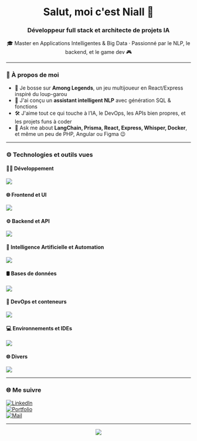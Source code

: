 <h1 align="center">Salut, moi c'est Niall 👋</h1>
<h3 align="center">Développeur full stack et architecte de projets IA</h3>

<p align="center">
  🎓 Master en Applications Intelligentes & Big Data · Passionné par le NLP, le backend, et le game dev 🎮
</p>

---

### 🧠 À propos de moi

- 🔭 Je bosse sur **Among Legends**, un jeu multijoueur en React/Express inspiré du loup-garou
- 🤖 J'ai conçu un **assistant intelligent NLP** avec génération SQL & fonctions
- 🛠️ J'aime tout ce qui touche à l’IA, le DevOps, les APIs bien propres, et les projets funs à coder
- 💬 Ask me about **LangChain, Prisma, React, Express, Whisper, Docker**, et même un peu de PHP, Angular ou Figma 😉

---

### ⚙️ Technologies et outils vues

#### 🧑‍💻 Développement
<p align="left">
  <img src="https://skillicons.dev/icons?i=ts,js,python,java,php,perl,cs,html,css,scala" />
</p>

#### 🌐 Frontend et UI
<p align="left">
  <img src="https://skillicons.dev/icons?i=react,angular,materialui,figma" />
</p>

#### ⚙️ Backend et API
<p align="left">
  <img src="https://skillicons.dev/icons?i=nodejs,express,symfony,django,graphql,prisma,redis" />
</p>

#### 🧠 Intelligence Artificielle et Automation
<p align="left">
  <img src="https://skillicons.dev/icons?i=pytorch,selenium" />
</p>

#### 🛢️ Bases de données
<p align="left">
  <img src="https://skillicons.dev/icons?i=mysql,sqlite,mongodb" />
</p>

#### 🐳 DevOps et conteneurs
<p align="left">
  <img src="https://skillicons.dev/icons?i=docker,git,github,postman,webpack,npm" />
</p>

#### 💻 Environnements et IDEs
<p align="left">
  <img src="https://skillicons.dev/icons?i=vscode,visualstudio,androidstudio,debian,windows,kali,powershell" />
</p>

#### 🌐 Divers
<p align="left">
  <img src="https://skillicons.dev/icons?i=stackoverflow,discord,gmail" />
</p>

---

### 🌐 Me suivre

[![LinkedIn](https://img.shields.io/badge/-LinkedIn-0077b5?style=flat-square&logo=linkedin&logoColor=white)](https://www.linkedin.com/in/ton-profil)  
[![Portfolio](https://img.shields.io/badge/-Portfolio-000?style=flat-square&logo=firefox&logoColor=white)](https://ton-site.com)  
[![Mail](https://img.shields.io/badge/-Contact%20me-D14836?style=flat-square&logo=gmail&logoColor=white)](mailto:tonmail@gmail.com)

---

<p align="center">
  <img src="https://readme-typing-svg.demolab.com?font=Fira+Code&pause=1000&center=true&vCenter=true&width=435&lines=Welcome+to+my+code+universe!;Always+shipping+cool+stuff...;Sometimes+breaking+prod+😅" />
</p>
